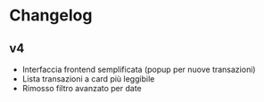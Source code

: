 # Changelog

## v4
- Interfaccia frontend semplificata (popup per nuove transazioni)
- Lista transazioni a card più leggibile
- Rimosso filtro avanzato per date
